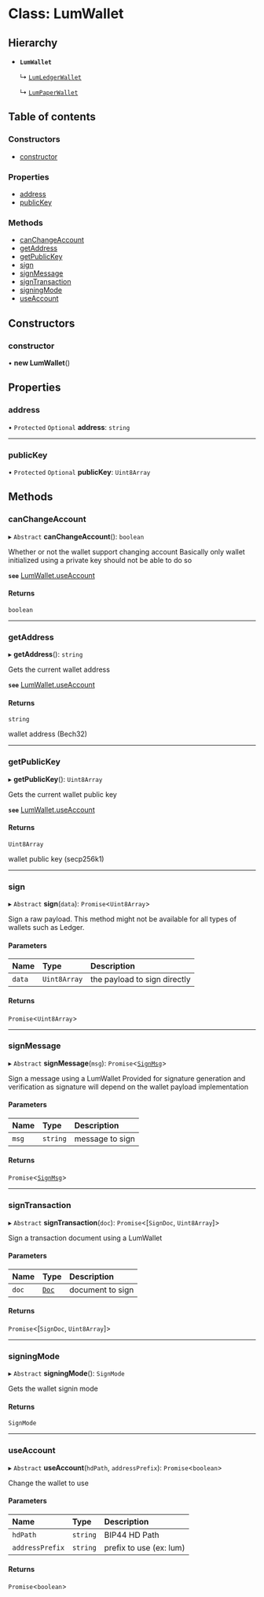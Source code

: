 # Class: LumWallet

## Hierarchy

- **`LumWallet`**

  ↳ [`LumLedgerWallet`](LumLedgerWallet.md)

  ↳ [`LumPaperWallet`](LumPaperWallet.md)

## Table of contents

### Constructors

- [constructor](LumWallet.md#constructor)

### Properties

- [address](LumWallet.md#address)
- [publicKey](LumWallet.md#publickey)

### Methods

- [canChangeAccount](LumWallet.md#canchangeaccount)
- [getAddress](LumWallet.md#getaddress)
- [getPublicKey](LumWallet.md#getpublickey)
- [sign](LumWallet.md#sign)
- [signMessage](LumWallet.md#signmessage)
- [signTransaction](LumWallet.md#signtransaction)
- [signingMode](LumWallet.md#signingmode)
- [useAccount](LumWallet.md#useaccount)

## Constructors

### constructor

• **new LumWallet**()

## Properties

### address

• `Protected` `Optional` **address**: `string`

___

### publicKey

• `Protected` `Optional` **publicKey**: `Uint8Array`

## Methods

### canChangeAccount

▸ `Abstract` **canChangeAccount**(): `boolean`

Whether or not the wallet support changing account
Basically only wallet initialized using a private key should not be able to do so

**`see`** [LumWallet.useAccount](LumWallet.md#useaccount)

#### Returns

`boolean`

___

### getAddress

▸ **getAddress**(): `string`

Gets the current wallet address

**`see`** [LumWallet.useAccount](LumWallet.md#useaccount)

#### Returns

`string`

wallet address (Bech32)

___

### getPublicKey

▸ **getPublicKey**(): `Uint8Array`

Gets the current wallet public key

**`see`** [LumWallet.useAccount](LumWallet.md#useaccount)

#### Returns

`Uint8Array`

wallet public key (secp256k1)

___

### sign

▸ `Abstract` **sign**(`data`): `Promise`<`Uint8Array`\>

Sign a raw payload.
This method might not be available for all types of wallets such as Ledger.

#### Parameters

| Name | Type | Description |
| :------ | :------ | :------ |
| `data` | `Uint8Array` | the payload to sign directly |

#### Returns

`Promise`<`Uint8Array`\>

___

### signMessage

▸ `Abstract` **signMessage**(`msg`): `Promise`<[`SignMsg`](../interfaces/LumTypes.SignMsg.md)\>

Sign a message using a LumWallet
Provided for signature generation and verification as signature will depend on the wallet payload implementation

#### Parameters

| Name | Type | Description |
| :------ | :------ | :------ |
| `msg` | `string` | message to sign |

#### Returns

`Promise`<[`SignMsg`](../interfaces/LumTypes.SignMsg.md)\>

___

### signTransaction

▸ `Abstract` **signTransaction**(`doc`): `Promise`<[`SignDoc`, `Uint8Array`]\>

Sign a transaction document using a LumWallet

#### Parameters

| Name | Type | Description |
| :------ | :------ | :------ |
| `doc` | [`Doc`](../interfaces/LumTypes.Doc.md) | document to sign |

#### Returns

`Promise`<[`SignDoc`, `Uint8Array`]\>

___

### signingMode

▸ `Abstract` **signingMode**(): `SignMode`

Gets the wallet signin mode

#### Returns

`SignMode`

___

### useAccount

▸ `Abstract` **useAccount**(`hdPath`, `addressPrefix`): `Promise`<`boolean`\>

Change the wallet to use

#### Parameters

| Name | Type | Description |
| :------ | :------ | :------ |
| `hdPath` | `string` | BIP44 HD Path |
| `addressPrefix` | `string` | prefix to use (ex: lum) |

#### Returns

`Promise`<`boolean`\>
